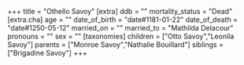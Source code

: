 +++
title = "Othello Savoy"
[extra]
ddb = ""
mortality_status = "Dead"
[extra.cha]
age = ""
date_of_birth = "date#1181-01-22"
date_of_death = "date#1250-05-12"
married_on = ""
married_to = "Mathilda Delacour"
pronouns = ""
sex = ""
[taxonomies]
children = ["Otto Savoy","Leonila Savoy"]
parents = ["Monroe Savoy","Nathalie Bouillard"]
siblings = ["Brigadine Savoy"]
+++

